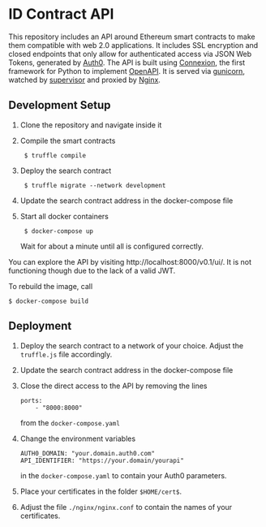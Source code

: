 # ID Contract API

This repository includes an API around Ethereum smart contracts to make them compatible with web 2.0 applications. It includes SSL encryption and closed endpoints that only allow for authenticated access via JSON Web Tokens, generated by [Auth0](https://auth0.com/). The API is built using [Connexion](https://github.com/zalando/connexion), the first framework for Python to implement [OpenAPI](https://swagger.io/docs/specification/about/). It is served via [gunicorn](https://gunicorn.org/), watched by [supervisor](http://supervisord.org/) and proxied by [Nginx](https://www.nginx.com/).

## Development Setup

1. Clone the repository and navigate inside it

2. Compile the smart contracts

        $ truffle compile

3. Deploy the search contract

        $ truffle migrate --network development

4. Update the search contract address in the docker-compose file

5. Start all docker containers

        $ docker-compose up
    Wait for about a minute until all is configured correctly.

You can explore the API by visiting http://localhost:8000/v0.1/ui/. It is not functioning though due to the lack of a valid JWT.

To rebuild the image, call

    $ docker-compose build

## Deployment

1. Deploy the search contract to a network of your choice. Adjust the `truffle.js` file accordingly.

2. Update the search contract address in the docker-compose file

3. Close the direct access to the API by removing the lines 
    ```
    ports:
        - "8000:8000"
    ```
    from the `docker-compose.yaml`

4. Change the environment variables 
    ```
    AUTH0_DOMAIN: "your.domain.auth0.com"
    API_IDENTIFIER: "https://your.domain/yourapi"
    ```
    in the `docker-compose.yaml` to contain your Auth0 parameters.

5. Place your certificates in the folder `$HOME/cert$`.

6. Adjust the file `./nginx/nginx.conf` to contain the names of your certificates. 